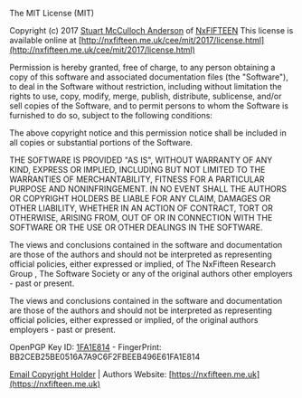 The MIT License (MIT)

Copyright (c) 2017 [Stuart McCulloch Anderson](https://nxfifteen.me.uk) of [NxFIFTEEN](https://nxfifteen.me.uk)
This license is available online at [http://nxfifteen.me.uk/cee/mit/2017/license.html](http://nxfifteen.me.uk/cee/mit/2017/license.html)

Permission is hereby granted, free of charge, to any person obtaining a copy
of this software and associated documentation files (the "Software"), to deal
in the Software without restriction, including without limitation the rights
to use, copy, modify, merge, publish, distribute, sublicense, and/or sell
copies of the Software, and to permit persons to whom the Software is
furnished to do so, subject to the following conditions:

The above copyright notice and this permission notice shall be included in
all copies or substantial portions of the Software.

THE SOFTWARE IS PROVIDED "AS IS", WITHOUT WARRANTY OF ANY KIND, EXPRESS OR
IMPLIED, INCLUDING BUT NOT LIMITED TO THE WARRANTIES OF MERCHANTABILITY,
FITNESS FOR A PARTICULAR PURPOSE AND NONINFRINGEMENT. IN NO EVENT SHALL THE
AUTHORS OR COPYRIGHT HOLDERS BE LIABLE FOR ANY CLAIM, DAMAGES OR OTHER
LIABILITY, WHETHER IN AN ACTION OF CONTRACT, TORT OR OTHERWISE, ARISING FROM,
OUT OF OR IN CONNECTION WITH THE SOFTWARE OR THE USE OR OTHER DEALINGS IN
THE SOFTWARE.

The views and conclusions contained in the software and documentation are those of the
authors and should not be interpreted as representing official policies, either expressed
or implied, of The NxFifteen Research Group , The Software Society or any of the original
authors other employers - past or present.

The views and conclusions contained in the software and documentation are those of the
authors and should not be interpreted as representing official policies, either expressed
or implied, of the original
authors employers - past or present.

OpenPGP Key ID: [1FA1E814](https://nxfifteen.me.uk/pgp/keys/) - FingerPrint: BB2CEB25BE0516A7A9C6F2FBEEB496E61FA1E814

[Email Copyright Holder](mailto:stuart@nxfifteen.me.uk) | Authors Website: [https://nxfifteen.me.uk](https://nxfifteen.me.uk)